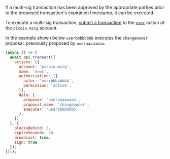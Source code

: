 If a multi-sig transaction has been approved by the appropriate parties prior to the proposed transaction's expiration timestamp, it can be executed.

To execute a multi-sig transaction, [submit a transaction](01_how-to-submit-a-transaction.md) to the [`exec`](https://github.com/PICOIO/picoio.contracts/blob/52fbd4ac7e6c38c558302c48d00469a4bed35f7c/contracts/picoio.msig/include/picoio.msig/picoio.msig.hpp#L109) action of the `picoio.msig` account.

In the example shown below `userbbbbbbbb` executes the `changeowner` proposal, previously proposed by `useraaaaaaaa`.
```javascript
(async () => {
  await api.transact({
    actions: [{
      account: 'picoio.msig',
      name: 'exec',
      authorization: [{
        actor: 'userbbbbbbbb',
        permission: 'active',
      }],
      data: {
        proposer: 'useraaaaaaaa',
        proposal_name: 'changeowner',
        executer: 'userbbbbbbbb'
      },
    }]
  }, {
    blocksBehind: 3,
    expireSeconds: 30,
    broadcast: true,
    sign: true
  });
})();
```